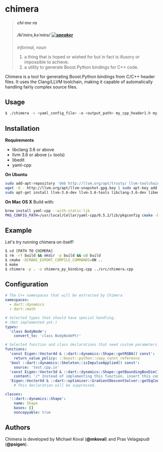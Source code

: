 # chimera #

> ##### chi·me·ra #####
> ##### /kīˈmirə,kəˈmirə/ [![speaker][2]][1] #####
> _*informal*, noun_
>
> 1. a thing that is hoped or wished for but in fact is illusory or impossible to achieve.
> 2. a utility to generate Boost.Python bindings for C++ code.

Chimera is a tool for generating Boost.Python bindings from C/C++ header files.
It uses the Clang/LLVM toolchain, making it capable of automatically handling
fairly complex source files.

## Usage ##

```bash
$ ./chimera -c <yaml_config_file> -o <output_path> my_cpp_header1.h my_cpp_header2.h -- [compiler args]
```

## Installation ##

**Requirements**

- libclang 3.6 or above
- llvm 3.6 or above (+ tools)
- libedit
- yaml-cpp

**On Ubuntu**

```bash
sudo add-apt-repository 'deb http://llvm.org/apt/trusty/ llvm-toolchain-trusty-3.6 main'
wget -O - http://llvm.org/apt/llvm-snapshot.gpg.key | sudo apt-key add -
sudo apt-get install llvm-3.6-dev llvm-3.6-tools libclang-3.6-dev libedit-dev libyaml-cpp-dev
```

**On Mac OS X** Build with:

```bash
brew install yaml-cpp --with-static-lib
PKG_CONFIG_PATH=/usr/local/Cellar/yaml-cpp/0.5.2/lib/pkgconfig cmake -DLLVM_DIR=/usr/local/opt/llvm/share/llvm/cmake ..
```

## Example ##
Let's try running chimera on itself!

```bash
$ cd [PATH TO CHIMERA]
$ rm -rf build && mkdir -p build && cd build
$ cmake -DCMAKE_EXPORT_COMPILE_COMMANDS=ON ..
$ make
$ chimera -p . -o chimera_py_binding.cpp ../src/chimera.cpp
```

## Configuration ##

```yaml
# The C++ namespaces that will be extracted by Chimera
namespaces:
  - dart::dynamics
  - dart::math

# Selected types that should have special handling.
# (Not implemented yet.)
types:
  'class BodyNode':
    convert_to: 'class BodyNodePtr'

# Selected function and class declarations that need custom parameters.
functions:
  'const Eigen::Vector4d & ::dart::dynamics::Shape::getRGBA() const':
    return_value_policy: ::boost::python::copy_const_reference
  'bool ::dart::dynamics::Skeleton::isImpulseApplied() const':
    source: 'test.cpp.in'
  'const Eigen::Vector3d & ::dart::dynamics::Shape::getBoundingBoxDim() const':
    content: '/* Instead of implementing this function, insert this comment! */'
  'Eigen::VectorXd & ::dart::optimizer::GradientDescentSolver::getEqConstraintWeights()': null
    # This declaration will be suppressed.

classes:
  '::dart::dynamics::Shape':
    name: Shape
    bases: []
    noncopyable: true
```

## Authors ##
Chimera is developed by Michael Koval (**@mkoval**) and Pras Velagapudi (**@psigen**).

[1]: http://www.oxforddictionaries.com/us/media/american_english/us_pron_ogg/c/chi/chime/chimera__us_1_rr.ogg
[2]: https://upload.wikimedia.org/wikipedia/commons/7/74/Speaker_icon.svg
